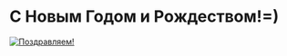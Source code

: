 # C Новым Годом и Рождеством!=)

[![Поздравляем!](10.jpg)](https://www.youtube.com/watch?v=Mf7WY4UkFV4)